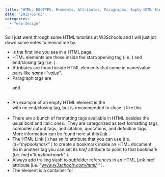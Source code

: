 ```yaml
---
title: "HTML: DOCTYPE, Elements, Attributes, Paragraphs, Empty HTML Elements, Formatting, Link Element, Head Element"
date: "2013-05-03"
categories: 
  - "web-design"
---
```


So I just went through some HTML tutorials at W3Schools and I will just jot down some notes to remind me by.

- _<!DOCTYPE html>_ is the first line you see in a HTML page.
- HTML elements are those inside the start/opening tag (i.e. _<html>_) and end/closing tag (i.e. _</html>_).
- Attributes are found inside HTML elements that come in name/value pairs like _name=”value”_.
- Paragraph tags are _<p>_ and _</p>_.
- An example of an empty HTML element is the _<br>_ with no end/closing tag, but is recommended to close it like this _<br />_.
- There are a bunch of formatting tags available in HTML besides the usual bold and italic ones.  They are categorized as text formatting tags, computer output tags, and citation, quotations, and definition tags.  More information can be found here at this [link](http://w3schools.com/html/html_formatting.asp).
- The HTML Link (_<a>_ ) has an _id_ attribute that you can use (i.e. _id=”mybookmark”_ ) to create a bookmark inside an HTML document.  So in another _<a>_ tag you can set its _href_ attribute to point to that bookmark (i.e. _href=”#mybookmark”_ ).
- Always add trailing slash to subfolder references in an HTML Link href attribute (i.e. _"www.w3schools.com/html/ "_ ).
- The _<head>_ element is a container for _<title>_, _<style>,_ _<meta>_, _<link>_, _<script>_, _<noscript>_, and _<base>_.
